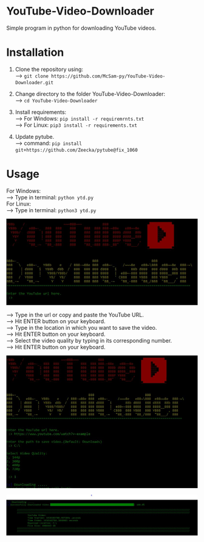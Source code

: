 # YouTube-Video-Downloader
Simple program in python for downloading YouTube videos.

# Installation
1. Clone the repository using:<br> 
  --> `git clone https://github.com/McSam-py/YouTube-Video-Downloader.git`
  
2. Change directory to the folder YouTube-Video-Downloader:<br>
  --> `cd YouTube-Video-Downloader`
  
3. Install requirements:<br>
  --> For Windows: `pip install -r requiremrnts.txt`<br>
  --> For Linux: `pip3 install -r requirements.txt`<br>

4. Update pytube.<br>
--> command: `pip install git+https://github.com/Zeecka/pytube@fix_1060`

# Usage
For Windows:<br>
  --> Type in terminal: `python ytd.py`<br>
For Linux:<br>
  --> Type in terminal: `python3 ytd.py`

![Image of Banner](/images/youtube.JPG)

--> Type in the url or copy and paste the YouTube URL.<br>
--> Hit ENTER button on your keyboard.<br>
--> Type in the location in which you want to save the video.<br>
--> Hit ENTER button on your keyboard.<br>
--> Select the video quality by typing in its corresponding number.<br>
--> Hit ENTER button on your keyboard.<br>

![Image of Banner](/images/allSteps.JPG)

![Image of Banner](/images/downloaded.JPG)

